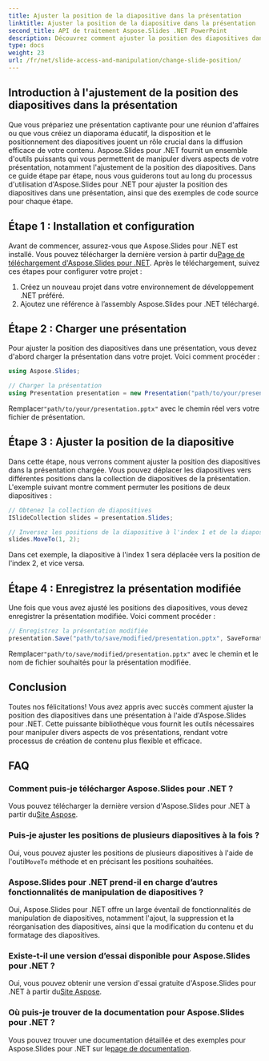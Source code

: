 ```yaml
---
title: Ajuster la position de la diapositive dans la présentation
linktitle: Ajuster la position de la diapositive dans la présentation
second_title: API de traitement Aspose.Slides .NET PowerPoint
description: Découvrez comment ajuster la position des diapositives dans les présentations à l'aide d'Aspose.Slides pour .NET. Suivez notre guide étape par étape avec des exemples de code source pour réorganiser efficacement les diapositives dans vos présentations.
type: docs
weight: 23
url: /fr/net/slide-access-and-manipulation/change-slide-position/
---
```


## Introduction à l'ajustement de la position des diapositives dans la présentation

Que vous prépariez une présentation captivante pour une réunion d'affaires ou que vous créiez un diaporama éducatif, la disposition et le positionnement des diapositives jouent un rôle crucial dans la diffusion efficace de votre contenu. Aspose.Slides pour .NET fournit un ensemble d'outils puissants qui vous permettent de manipuler divers aspects de votre présentation, notamment l'ajustement de la position des diapositives. Dans ce guide étape par étape, nous vous guiderons tout au long du processus d'utilisation d'Aspose.Slides pour .NET pour ajuster la position des diapositives dans une présentation, ainsi que des exemples de code source pour chaque étape.

## Étape 1 : Installation et configuration

 Avant de commencer, assurez-vous que Aspose.Slides pour .NET est installé. Vous pouvez télécharger la dernière version à partir du[Page de téléchargement d'Aspose.Slides pour .NET](https://releases.aspose.com/slides/net/). Après le téléchargement, suivez ces étapes pour configurer votre projet :

1. Créez un nouveau projet dans votre environnement de développement .NET préféré.
2. Ajoutez une référence à l’assembly Aspose.Slides pour .NET téléchargé.

## Étape 2 : Charger une présentation

Pour ajuster la position des diapositives dans une présentation, vous devez d'abord charger la présentation dans votre projet. Voici comment procéder :

```csharp
using Aspose.Slides;

// Charger la présentation
using Presentation presentation = new Presentation("path/to/your/presentation.pptx");
```

 Remplacer`"path/to/your/presentation.pptx"` avec le chemin réel vers votre fichier de présentation.

## Étape 3 : Ajuster la position de la diapositive

Dans cette étape, nous verrons comment ajuster la position des diapositives dans la présentation chargée. Vous pouvez déplacer les diapositives vers différentes positions dans la collection de diapositives de la présentation. L'exemple suivant montre comment permuter les positions de deux diapositives :

```csharp
// Obtenez la collection de diapositives
ISlideCollection slides = presentation.Slides;

// Inversez les positions de la diapositive à l'index 1 et de la diapositive à l'index 2
slides.MoveTo(1, 2);
```

Dans cet exemple, la diapositive à l'index 1 sera déplacée vers la position de l'index 2, et vice versa.

## Étape 4 : Enregistrez la présentation modifiée

Une fois que vous avez ajusté les positions des diapositives, vous devez enregistrer la présentation modifiée. Voici comment procéder :

```csharp
// Enregistrez la présentation modifiée
presentation.Save("path/to/save/modified/presentation.pptx", SaveFormat.Pptx);
```

 Remplacer`"path/to/save/modified/presentation.pptx"` avec le chemin et le nom de fichier souhaités pour la présentation modifiée.

## Conclusion

Toutes nos félicitations! Vous avez appris avec succès comment ajuster la position des diapositives dans une présentation à l'aide d'Aspose.Slides pour .NET. Cette puissante bibliothèque vous fournit les outils nécessaires pour manipuler divers aspects de vos présentations, rendant votre processus de création de contenu plus flexible et efficace.

## FAQ

### Comment puis-je télécharger Aspose.Slides pour .NET ?

 Vous pouvez télécharger la dernière version d'Aspose.Slides pour .NET à partir du[Site Aspose](https://releases.aspose.com/slides/net/).

### Puis-je ajuster les positions de plusieurs diapositives à la fois ?

 Oui, vous pouvez ajuster les positions de plusieurs diapositives à l'aide de l'outil`MoveTo` méthode et en précisant les positions souhaitées.

### Aspose.Slides pour .NET prend-il en charge d’autres fonctionnalités de manipulation de diapositives ?

Oui, Aspose.Slides pour .NET offre un large éventail de fonctionnalités de manipulation de diapositives, notamment l'ajout, la suppression et la réorganisation des diapositives, ainsi que la modification du contenu et du formatage des diapositives.

### Existe-t-il une version d’essai disponible pour Aspose.Slides pour .NET ?

 Oui, vous pouvez obtenir une version d'essai gratuite d'Aspose.Slides pour .NET à partir du[Site Aspose](https://products.aspose.com/slides/net/).

### Où puis-je trouver de la documentation pour Aspose.Slides pour .NET ?

 Vous pouvez trouver une documentation détaillée et des exemples pour Aspose.Slides pour .NET sur le[page de documentation](https://reference.aspose.com/slides/net/).